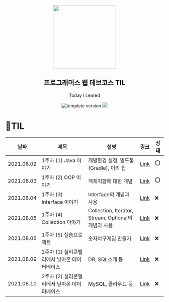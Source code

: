 <br/>
<p align="middle" >
  <img width="200px;" src="./src/images/prgms-logo.png"/>
</p>
<h2 align="middle">프로그래머스 웹 데브코스 TIL</h2>
<p align="middle">Today I Leared</p>
<p align="middle">
  <img src="https://img.shields.io/badge/version-1.0.0-blue?style=flat-square" alt="template version"/>
  <img src="https://img.shields.io/badge/language-md-md.svg?style=flat-square"/>
</p>

# 📝TIL
|날짜|제목|설명|링크|상태|
|---|---|---|---|---|
|2021.08.02|1주차 (1) Java 이야기|개발환경 설정, 빌드툴(Gradle), 이외 팁|[Link](https://healtheefart.notion.site/2021-08-02-TIL-Java-Story-129f1b01b1b74631b54786765dd058c1)|⭕|
|2021.08.03|1주차 (2) OOP 이야기|객체지향에 대한 개념|[Link](https://healtheefart.notion.site/2021-08-03-TIL-OOP-Story-283a07cacaf142df89fbd561088cba3e)|⭕|
|2021.08.04|1주차 (3) Interface 이야기|Interface의 개념과 사용|[Link](https://healtheefart.notion.site/2021-08-04-TIL-Interface-Story-48ddc9532dc24c60b0ba9482f7d8b946)|❌|
|2021.08.05|1주차 (4) Collection 이야기|Collection, Iterator, Stream, Optional의 개념과 사용|[Link](https://healtheefart.notion.site/2021-08-05-TIL-Collection-Story-05b84a13919d48ed885da04125a0e1bf)|❌|
|2021.08.06|1주차 (5) 실습프로젝트|숫자야구게임 만들기|[Link](https://healtheefart.notion.site/2021-08-06-TIL-8d16ccfc49554034984359d5a2f42bdf)|❌|
|2021.08.09|2주차 (1) 실리콘밸리에서 날아온 데이터베이스|DB, SQL소개 등|[Link](https://www.notion.so/healtheefart/2021-08-09-TIL-1-f43a5ae742f149dd900bd052c561f7da)|❌|
|2021.08.10|2주차 (2) 실리콘밸리에서 날아온 데이터베이스|MySQL, 클라우드 등|[Link](https://www.notion.so/healtheefart/2021-08-10-TIL-2-07b5391ac50c4d179d24f44c2cc87900)|❌|
